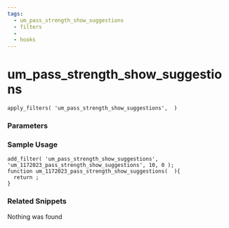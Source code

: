```yaml
---
tags: 
  - um_pass_strength_show_suggestions
  - filters
  - 
  - hooks
---
```

# um\_pass\_strength\_show\_suggestions

``` php:no-line-numbers
apply_filters( 'um_pass_strength_show_suggestions',  )
```
<div class='hook-sep'></div>

### Parameters

<div class='hook-sep'></div>



### Sample Usage

``` php:no-line-numbers
add_filter( 'um_pass_strength_show_suggestions', 'um_1172023_pass_strength_show_suggestions', 10, 0 );
function um_1172023_pass_strength_show_suggestions(  ){
  return ;
}
```
<div class='hook-sep'></div>



### Related Snippets

Nothing was found

